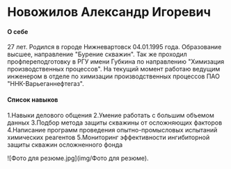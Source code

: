 # Новожилов Александр Игоревич

#### О себе
27 лет. Родился в городе Нижневартовск 04.01.1995 года. Образование высшее, направление "Бурение скважин". 
Так же проходил профпереподготовку в РГУ имени Губкина по направлению "Химизация производственных процессов".
На текущий момент работаю ведущим инженером в отделе по химизации производственных процессов ПАО "ННК-Варьеганнефтегаз".

#### Список навыков
1.Навыки делового общения
2.Умение работать с большим объемом данных
3.Подбор метода защиты скважины от осложняющих факторов
4.Написание программ проведения опытно-промысловых испытаний химических реагентов
5.Мониторинг эффективности ингибиторной защиты скважин осложненного фонда


![Фото для резюме.jpg](img/Фото для резюме).